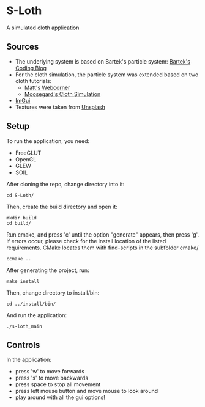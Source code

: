 # S-Loth
A simulated cloth application

## Sources
* The underlying system is based on Bartek's particle system: [Bartek's Coding Blog](https://www.bfilipek.com/2014/03/three-particle-effects.html)
* For the cloth simulation, the particle system was extended based on two cloth tutorials:
  * [Matt's Webcorner](https://graphics.stanford.edu/~mdfisher/cloth.html)
  * [Moosegard's Cloth Simulation](https://viscomp.alexandra.dk/?p=147)
* [ImGui](https://github.com/ocornut/imgui)
* Textures were taken from [Unsplash](https://unsplash.com)
  
## Setup
To run the application, you need:
* FreeGLUT
* OpenGL
* GLEW
* SOIL

After cloning the repo, change directory into it:
```
cd S-Loth/
```

Then, create the build directory and open it:
```
mkdir build
cd build/
```

Run cmake, and press 'c' until the option "generate" appears, then press 'g'.
If errors occur, please check for the install location of the listed requirements.
CMake locates them with find-scripts in the subfolder cmake/
```
ccmake ..
```

After generating the project, run:
```
make install
```

Then, change directory to install/bin:
```
cd ../install/bin/
```

And run the application:
```
./s-loth_main
```

## Controls
In the application:
* press 'w' to move forwards
* press 's' to move backwards
* press space to stop all movement
* press left mouse button and move mouse to look around
* play around with all the gui options!
